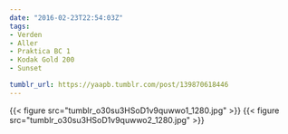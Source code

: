 ```yaml
---
date: "2016-02-23T22:54:03Z"
tags:
- Verden
- Aller
- Praktica BC 1
- Kodak Gold 200
- Sunset

tumblr_url: https://yaapb.tumblr.com/post/139870618446
---
```

{{< figure src="tumblr_o30su3HSoD1v9quwwo1_1280.jpg" >}} 
{{< figure src="tumblr_o30su3HSoD1v9quwwo2_1280.jpg" >}} 
  
